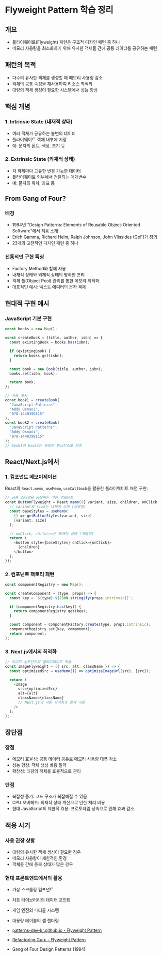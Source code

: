 # Flyweight Pattern 학습 정리

## 개요

- 플라이웨이트(Flyweight) 패턴은 구조적 디자인 패턴 중 하나
- 메모리 사용량을 최소화하기 위해 유사한 객체들 간에 공통 데이터를 공유하는 패턴

## 패턴의 목적

- 다수의 유사한 객체를 생성할 때 메모리 사용량 감소
- 객체의 공통 속성을 재사용하여 리소스 최적화
- 대량의 객체 생성이 필요한 시스템에서 성능 향상

## 핵심 개념

### 1. Intrinsic State (내재적 상태)

- 여러 객체가 공유하는 불변의 데이터
- 플라이웨이트 객체 내부에 저장
- 예: 문자의 폰트, 색상, 크기 등

### 2. Extrinsic State (외재적 상태)

- 각 객체마다 고유한 변경 가능한 데이터
- 플라이웨이트 외부에서 전달되는 매개변수
- 예: 문자의 위치, 좌표 등

## From Gang of Four?

### 배경

- 1994년 "Design Patterns: Elements of Reusable Object-Oriented Software"에서 처음 소개
- Erich Gamma, Richard Helm, Ralph Johnson, John Vlissides (GoF)가 정의
- 23개의 고전적인 디자인 패턴 중 하나

### 전통적인 구현 특징

- Factory Method와 함께 사용
- 내재적 상태와 외재적 상태의 명확한 분리
- 객체 풀(Object Pool) 관리를 통한 메모리 최적화
- 대표적인 예시: 텍스트 에디터의 문자 객체

## 현대적 구현 예시

### JavaScript 기본 구현

```javascript
const books = new Map();

const createBook = (title, author, isbn) => {
  const existingBook = books.has(isbn);

  if (existingBook) {
    return books.get(isbn);
  }

  const book = new Book(title, author, isbn);
  books.set(isbn, book);

  return book;
};

// 사용 예시
const book1 = createBook(
  "JavaScript Patterns",
  "Addy Osmani",
  "978-1449399115"
);
const book2 = createBook(
  "JavaScript Patterns",
  "Addy Osmani",
  "978-1449399115"
);
// book1과 book2는 동일한 인스턴스를 참조
```

## React/Next.js에서

### 1. 컴포넌트 메모이제이션

React의 `React.memo`, `useMemo`, `useCallback`을 활용한 플라이웨이트 패턴 구현:

```javascript
// 공통 스타일을 공유하는 버튼 컴포넌트
const ButtonFlyweight = React.memo(({ variant, size, children, onClick }) => {
  // variant와 size는 내재적 상태 (공유됨)
  const baseStyles = useMemo(
    () => getButtonStyles(variant, size),
    [variant, size]
  );

  // onClick, children은 외재적 상태 (개별적)
  return (
    <button style={baseStyles} onClick={onClick}>
      {children}
    </button>
  );
});
```

### 2. 컴포넌트 팩토리 패턴

```javascript
const componentRegistry = new Map();

const createComponent = (type, props) => {
  const key = `${type}-${JSON.stringify(props.intrinsic)}`;

  if (componentRegistry.has(key)) {
    return componentRegistry.get(key);
  }

  const component = ComponentFactory.create(type, props.intrinsic);
  componentRegistry.set(key, component);
  return component;
};
```

### 3. Next.js에서의 최적화

```javascript
// 이미지 컴포넌트의 플라이웨이트 적용
const ImageFlyweight = ({ src, alt, className }) => {
  const optimizedSrc = useMemo(() => optimizeImageUrl(src), [src]);

  return (
    <Image
      src={optimizedSrc}
      alt={alt}
      className={className}
      // Next.js의 자동 최적화와 함께 사용
    />
  );
};
```

## 장단점

### 장점

- 메모리 효율성: 공통 데이터 공유로 메모리 사용량 대폭 감소
- 성능 향상: 객체 생성 비용 절약
- 확장성: 대량의 객체를 효율적으로 관리

### 단점

- 복잡성 증가: 코드 구조가 복잡해질 수 있음
- CPU 오버헤드: 외재적 상태 계산으로 인한 처리 비용
- 현대 JavaScript의 제한적 효용: 프로토타입 상속으로 인해 효과 감소

## 적용 시기

### 사용 권장 상황

- 대량의 유사한 객체 생성이 필요한 경우
- 메모리 사용량이 제한적인 환경
- 객체들 간에 중복 상태가 많은 경우

### 현대 프론트엔드에서의 활용

- 가상 스크롤링 컴포넌트
- 차트 라이브러리의 데이터 포인트
- 게임 엔진의 파티클 시스템
- 대용량 테이블의 셀 렌더링

- [patterns-dev-kr.github.io - Flyweight Pattern](https://patterns-dev-kr.github.io/design-patterns/flyweight-pattern/)
- [Refactoring Guru - Flyweight Pattern](https://refactoring.guru/design-patterns/flyweight)
- Gang of Four Design Patterns (1994)
